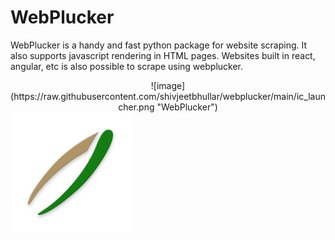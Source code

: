# WebPlucker
WebPlucker is a handy and fast python package for website scraping. It also supports javascript rendering in HTML pages.
Websites built in react, angular, etc is also possible to scrape using webplucker.

<center>
  ![image](https://raw.githubusercontent.com/shivjeetbhullar/webplucker/main/ic_launcher.png "WebPlucker")
</center>


<img alt="WebPlucker" src="https://raw.githubusercontent.com/shivjeetbhullar/webplucker/main/ic_launcher.png">

